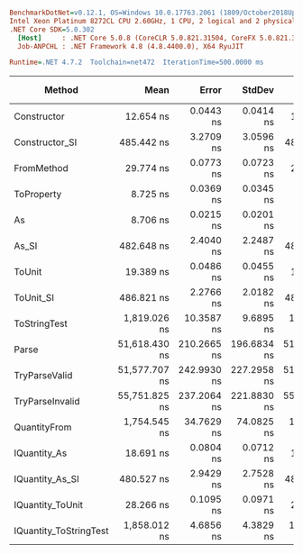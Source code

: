 ``` ini

BenchmarkDotNet=v0.12.1, OS=Windows 10.0.17763.2061 (1809/October2018Update/Redstone5)
Intel Xeon Platinum 8272CL CPU 2.60GHz, 1 CPU, 2 logical and 2 physical cores
.NET Core SDK=5.0.302
  [Host]     : .NET Core 5.0.8 (CoreCLR 5.0.821.31504, CoreFX 5.0.821.31504), X64 RyuJIT
  Job-ANPCHL : .NET Framework 4.8 (4.8.4400.0), X64 RyuJIT

Runtime=.NET 4.7.2  Toolchain=net472  IterationTime=500.0000 ms  

```
|                 Method |          Mean |       Error |      StdDev |        Median |  Gen 0 |  Gen 1 | Gen 2 | Allocated |
|----------------------- |--------------:|------------:|------------:|--------------:|-------:|-------:|------:|----------:|
|            Constructor |     12.654 ns |   0.0443 ns |   0.0414 ns |     12.661 ns |      - |      - |     - |         - |
|         Constructor_SI |    485.442 ns |   3.2709 ns |   3.0596 ns |    485.313 ns | 0.0290 |      - |     - |     201 B |
|             FromMethod |     29.774 ns |   0.0773 ns |   0.0723 ns |     29.744 ns |      - |      - |     - |         - |
|             ToProperty |      8.725 ns |   0.0369 ns |   0.0345 ns |      8.724 ns |      - |      - |     - |         - |
|                     As |      8.706 ns |   0.0215 ns |   0.0201 ns |      8.715 ns |      - |      - |     - |         - |
|                  As_SI |    482.648 ns |   2.4040 ns |   2.2487 ns |    482.613 ns | 0.0298 |      - |     - |     201 B |
|                 ToUnit |     19.389 ns |   0.0486 ns |   0.0455 ns |     19.399 ns |      - |      - |     - |         - |
|              ToUnit_SI |    486.821 ns |   2.2766 ns |   2.0182 ns |    486.585 ns | 0.0293 |      - |     - |     201 B |
|           ToStringTest |  1,819.026 ns |  10.3587 ns |   9.6895 ns |  1,818.390 ns | 0.1873 |      - |     - |    1244 B |
|                  Parse | 51,618.430 ns | 210.2665 ns | 196.6834 ns | 51,576.442 ns | 8.3991 | 0.3073 |     - |   54377 B |
|          TryParseValid | 51,577.707 ns | 242.9930 ns | 227.2958 ns | 51,541.180 ns | 8.3514 | 0.3093 |     - |   54353 B |
|        TryParseInvalid | 55,751.825 ns | 237.2064 ns | 221.8830 ns | 55,678.420 ns | 8.2442 | 0.3342 |     - |   53895 B |
|           QuantityFrom |  1,754.545 ns |  34.7629 ns |  74.0825 ns |  1,800.000 ns |      - |      - |     - |    8192 B |
|           IQuantity_As |     18.691 ns |   0.0804 ns |   0.0712 ns |     18.709 ns | 0.0037 |      - |     - |      24 B |
|        IQuantity_As_SI |    480.527 ns |   2.9429 ns |   2.7528 ns |    480.734 ns | 0.0297 |      - |     - |     201 B |
|       IQuantity_ToUnit |     28.266 ns |   0.1095 ns |   0.0971 ns |     28.267 ns | 0.0088 |      - |     - |      56 B |
| IQuantity_ToStringTest |  1,858.012 ns |   4.6856 ns |   4.3829 ns |  1,856.506 ns | 0.1893 |      - |     - |    1244 B |

